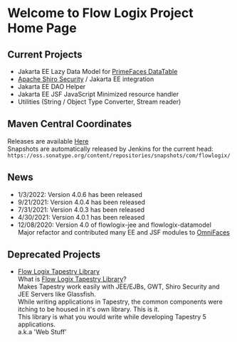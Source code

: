 # Welcome to Flow Logix Project Home Page #

## Current Projects ##
  * Jakarta EE Lazy Data Model for <a href="https://www.primefaces.org">PrimeFaces DataTable</a>
  * <a href="https://shiro.apache.org">Apache Shiro Security</a> / Jakarta EE integration
  * Jakarta EE DAO Helper
  * Jakarta EE JSF JavaScript Minimized resource handler
  * Utilities (String / Object Type Converter, Stream reader)

## Maven Central Coordinates ##
Releases are available [Here](https://search.maven.org/search?q=g:com.flowlogix)  
Snapshots are automatically released by Jenkins for the current head: `https://oss.sonatype.org/content/repositories/snapshots/com/flowlogix/`

## News ##

- 1/3/2022: Version 4.0.6 has been released
- 9/21/2021: Version 4.0.4 has been released
- 7/31/2021: Version 4.0.3 has been released
- 4/30/2021: Version 4.0.1 has been released
- 12/08/2020: Version 4.0 of flowlogix-jee and flowlogix-datamodel  
Major refactor and contributed many EE and JSF modules to [OmniFaces](https://omnifaces.org)

## Deprecated Projects ##
  * [Flow Logix Tapestry Library](wiki/TapestryLibrary)  
What is [Flow Logix Tapestry Library](wiki/TapestryLibrary)? <br>
Makes Tapestry work easily with JEE/EJBs, GWT, Shiro Security and JEE Servers like Glassfish.<br>
While writing applications in Tapestry, the common components were itching to be housed in it's own library. This is it.<br>
This library is what you would write while developing Tapestry 5 applications.<br>
a.k.a 'Web Stuff'</li></ul>
